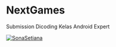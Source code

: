 # NextGames
Submission Dicoding Kelas Android Expert

[![SonaSetiana](https://circleci.com/gh/sonasetiana/NextGames.svg?style=svg)](https://circleci.com/gh/sonasetiana/NextGames)
